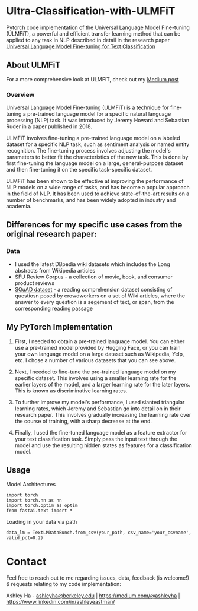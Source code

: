 # Ultra-Classification-with-ULMFiT

Pytorch code implementation of the Universal Language Model Fine-tuning (ULMFiT), a powerful and efficient transfer learning method that can be applied to any task in NLP described in detail in the research paper [Universal Language Model Fine-tuning for Text Classification](https://arxiv.org/abs/1801.06146)

## About ULMFiT
For a more comprehensive look at ULMFiT, check out my [Medium post](https://medium.com/p/fea0aed2cf96)

### Overview
Universal Language Model Fine-tuning (ULMFiT) is a technique for fine-tuning a pre-trained language model for a specific natural language processing (NLP) task. It was introduced by Jeremy Howard and Sebastian Ruder in a paper published in 2018.

ULMFiT involves fine-tuning a pre-trained language model on a labeled dataset for a specific NLP task, such as sentiment analysis or named entity recognition. The fine-tuning process involves adjusting the model's parameters to better fit the characteristics of the new task. This is done by first fine-tuning the language model on a large, general-purpose dataset and then fine-tuning it on the specific task-specific dataset.

ULMFiT has been shown to be effective at improving the performance of NLP models on a wide range of tasks, and has become a popular approach in the field of NLP. It has been used to achieve state-of-the-art results on a number of benchmarks, and has been widely adopted in industry and academia.

## Differences for my specific use cases from the original research paper:
### Data
- I used the latest DBpedia wiki datasets which includes the Long abstracts from Wikipedia articles
- SFU Review Corpus - a collection of movie, book, and consumer product reviews 
- [SQuAD dataset](https://rajpurkar.github.io/SQuAD-explorer/) - a reading comprehension dataset consisting of questiosn posed by crowdworkers on a set of Wiki articles, where the answer to every question is a segement of text, or span, from the corresponding reading passage 

## My PyTorch Implementation 
1. First, I needed to obtain a pre-trained language model. You can either use a pre-trained model provided by Hugging Face, or you can train your own language model on a large dataset such as Wikipedia, Yelp, etc. I chose a number of various datasets that you can see above.

2. Next, I needed to fine-tune the pre-trained language model on my specific dataset. This involves using a smaller learning rate for the earlier layers of the model, and a larger learning rate for the later layers. This is known as discriminative learning rates.

3. To further improve my model's performance, I used slanted triangular learning rates, which Jeremy and Sebastian go into detail on in their research paper. This involves gradually increasing the learning rate over the course of training, with a sharp decrease at the end.

4. Finally, I used the fine-tuned language model as a feature extractor for your text classification task. Simply pass the input text through the model and use the resulting hidden states as features for a classification model.

## Usage
Model Architectures 
```
import torch 
import torch.nn as nn
import torch.optim as optim 
from fastai.text import *
```
Loading in your data via path
```
data_lm = TextLMDataBunch.from_csv(your_path, csv_name='your_csvname', valid_pct=0.2)
```

# Contact 
Feel free to reach out to me regarding issues, data, feedback (is welcome!) & requests relating to my code implementation:

Ashley Ha - ashleyha@berkeley.edu | https://medium.com/@ashleyha | https://www.linkedin.com/in/ashleyeastman/
